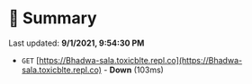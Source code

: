 # 📖 Summary
Last updated: **9/1/2021, 9:54:30 PM**

- `GET` [https://Bhadwa-sala.toxicblte.repl.co](https://Bhadwa-sala.toxicblte.repl.co) - **Down** (103ms)
